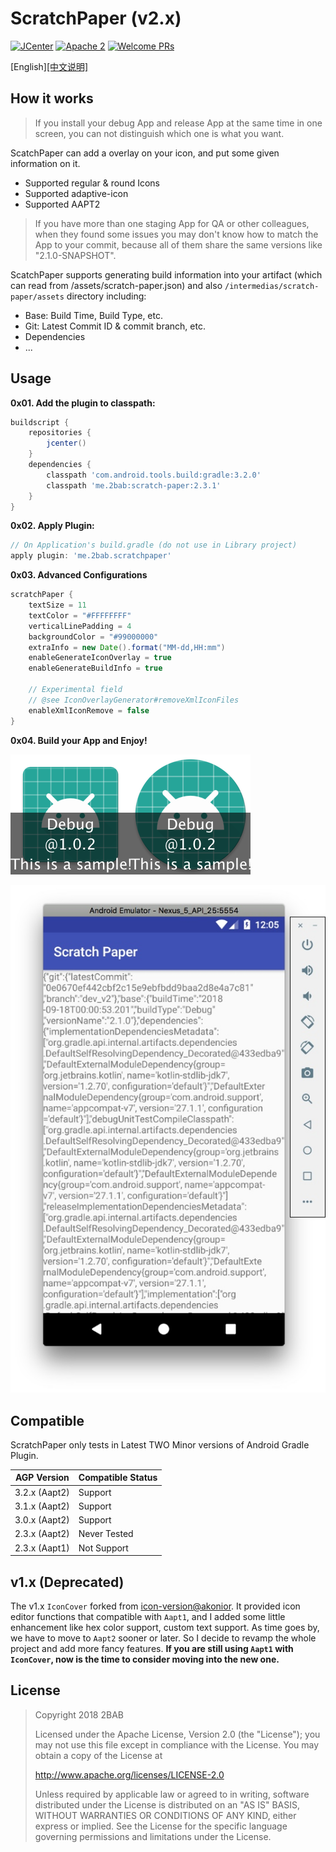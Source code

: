 # ScratchPaper (v2.x)

[![JCenter](https://api.bintray.com/packages/2bab/maven/scratch-paper/images/download.svg)](https://bintray.com/2bab/maven/scratch-paper/_latestVersion) [![Apache 2](https://img.shields.io/badge/License-Apache%202-brightgreen.svg)](https://www.apache.org/licenses/LICENSE-2.0) [![Welcome PRs](https://img.shields.io/badge/PRs-Welcome-orange.svg)](https://github.com/2BAB/ScratchPaper/pulls)

[English][[中文说明]](./README_zh.md)

## How it works

> If you install your debug App and release App at the same time in one screen, you can not distinguish which one is what you want.

ScatchPaper can add a overlay on your icon, and put some given information on it.

- Supported regular & round Icons 
- Supported adaptive-icon
- Supported AAPT2

> If you have more than one staging App for QA or other colleagues, when they found some issues you may don't know how to match the App to your commit, because all of them share the same versions like "2.1.0-SNAPSHOT".

ScatchPaper supports generating build information into your artifact (which can read from /assets/scratch-paper.json) and also `/intermedias/scratch-paper/assets` directory including:

- Base: Build Time, Build Type, etc.
- Git: Latest Commit ID & commit branch, etc.
- Dependencies
- ...

## Usage

**0x01. Add the plugin to classpath:**

``` gradle
buildscript {
    repositories {
        jcenter()
    }
    dependencies {
        classpath 'com.android.tools.build:gradle:3.2.0'
        classpath 'me.2bab:scratch-paper:2.3.1'
    }
}
```

**0x02. Apply Plugin:**

``` gradle
// On Application's build.gradle (do not use in Library project)
apply plugin: 'me.2bab.scratchpaper'
```

**0x03. Advanced Configurations**

``` gradle
scratchPaper {
    textSize = 11
    textColor = "#FFFFFFFF"
    verticalLinePadding = 4
    backgroundColor = "#99000000"
    extraInfo = new Date().format("MM-dd,HH:mm")
    enableGenerateIconOverlay = true
    enableGenerateBuildInfo = true
    
    // Experimental field
    // @see IconOverlayGenerator#removeXmlIconFiles
    enableXmlIconRemove = false
}
```

**0x04. Build your App and Enjoy!**

![](./images/ic_launcher.png)![](./images/ic_launcher_round.png)

![](./images/scratch-paper-json.jpg)

## Compatible

ScratchPaper only tests in Latest TWO Minor versions of Android Gradle Plugin.

AGP Version|Compatible Status
-----------|-----------------
3.2.x (Aapt2) | Support
3.1.x (Aapt2) | Support
3.0.x (Aapt2) | Support
2.3.x (Aapt2) | Never Tested
2.3.x (Aapt1) | Not Support


## v1.x (Deprecated)

The v1.x `IconCover` forked from [icon-version@akonior](https://github.com/akonior/icon-version). It provided icon editor functions that compatible with `Aapt1`, and I added some little enhancement like hex color support, custom text support. As time goes by, we have to move to `Aapt2` sooner or later. So I decide to revamp the whole project and add more fancy features. **If you are still using `Aapt1` with `IconCover`, now is the time to consider moving into the new one.**

## License

>
> Copyright 2018 2BAB
>
>Licensed under the Apache License, Version 2.0 (the "License");
you may not use this file except in compliance with the License.
You may obtain a copy of the License at
>
>   http://www.apache.org/licenses/LICENSE-2.0
>
> Unless required by applicable law or agreed to in writing, software
distributed under the License is distributed on an "AS IS" BASIS,
WITHOUT WARRANTIES OR CONDITIONS OF ANY KIND, either express or implied.
See the License for the specific language governing permissions and
limitations under the License.

